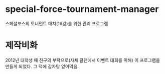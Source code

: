 # special-force-tournament-manager
스페셜포스의 토너먼트 매치(16강)를 위한 관리 프로그램

# 제작비화
2012년 대학생 때 친구의 부탁으로(자체 클랜에서 이벤트 대회를 위해) 이 프로그램을 만들게 되었다. 그 덕에 감자탕 얻어먹음.
